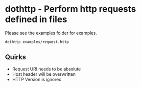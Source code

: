 # dothttp - Perform http requests defined in files

Please see the examples folder for examples.

```bash
dothttp examples/request.http
```

## Quirks
* Request URI needs to be absolute
* Host header will be overwritten
* HTTP Version is ignored
